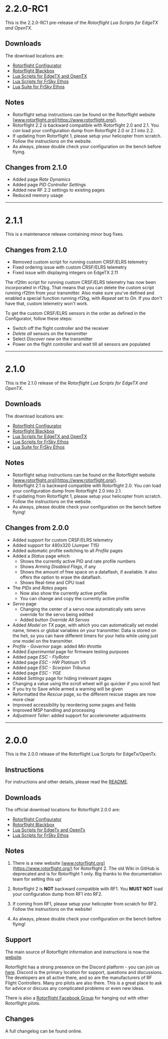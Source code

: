 # 2.2.0-RC1

This is the 2.2.0-RC1 pre-release of the *Rotorflight Lua Scripts for EdgeTX and OpenTX*.

## Downloads

The download locations are:

- [Rotorflight Configurator](https://github.com/rotorflight/rotorflight-configurator/releases/tag/release/2.2.0-RC1)
- [Rotorflight Blackbox](https://github.com/rotorflight/rotorflight-blackbox/releases/tag/release/2.2.0-RC1)
- [Lua Scripts for EdgeTX and OpenTX](https://github.com/rotorflight/rotorflight-lua-scripts/releases/tag/release/2.2.0-RC1)
- [Lua Scripts for FrSky Ethos](https://github.com/rotorflight/rotorflight-lua-ethos/releases/tag/release/2.2.0-RC1)
- [Lua Suite for FrSky Ethos](https://github.com/rotorflight/rotorflight-lua-ethos-suite/releases/tag/release/2.2.0-RC1)

## Notes

- Rotorflight setup instructions can be found on the Rotorflight website [www.rotorflight.org](https://www.rotorflight.org/).
- Rotorflight 2.2 *is* backward compatible with Rotorflight 2.0 and 2.1. You *can* load your configuration dump from Rotorflight 2.0 or 2.1 into 2.2.
- If updating from Rotorflight 1, please setup your helicopter from scratch. Follow the instructions on the website.
- As always, please double check your configuration on the bench before flying.

## Changes from 2.1.0

- Added page *Rate Dynamics*
- Added page *PID Controller Settings*
- Added new RF 2.2 settings to existing pages
- Reduced memory usage



***

# 2.1.1

This is a maintenance release containing minor bug fixes.

## Changes from 2.1.0

- Removed custom script for running custom CRSF/ELRS telemetry
- Fixed ordering issue with custom CRSF/ELRS telemetry
- Fixed issue with displaying integers on EdgeTX 2.11

The rf2tlm script for running custom CRSF/ELRS telemetry has now been incorporated in rf2bg. That means that you can delete the custom script running rf2tlm from your transmitter. Also make sure you've defined and enabled a special function running rf2bg, with *Repeat* set to *On*. If you don't have that, custom telemetry won't work.

To get the custom CRSF/ELRS sensors in the order as defined in the Configurator, follow these steps:
- Switch off the flight controller and the receiver
- *Delete all* sensors on the transmitter
- Select *Discover new* on the transmitter
- Power on the flight controller and wait till all sensors are populated



***

# 2.1.0

This is the 2.1.0 release of the *Rotorflight Lua Scripts for EdgeTX and OpenTX*.

## Downloads

The download locations are:

- [Rotorflight Configurator](https://github.com/rotorflight/rotorflight-configurator/releases/tag/release/2.1.0)
- [Rotorflight Blackbox](https://github.com/rotorflight/rotorflight-blackbox/releases/tag/release/2.1.0)
- [Lua Scripts for EdgeTX and OpenTX](https://github.com/rotorflight/rotorflight-lua-scripts/releases/tag/release/2.1.0)
- [Lua Scripts for FrSky Ethos](https://github.com/rotorflight/rotorflight-lua-ethos/releases/tag/release/2.1.0)
- [Lua Suite for FrSky Ethos](https://github.com/rotorflight/rotorflight-lua-ethos-suite/releases/tag/release/2.1.0)

## Notes

- Rotorflight setup instructions can be found on the Rotorflight website [www.rotorflight.org](https://www.rotorflight.org/).
- Rotorflight 2.1 *is* backward compatible with Rotorflight 2.0. You *can* load your configuration dump from Rotorflight 2.0 into 2.1.
- If updating from Rotorflight 1, please setup your helicopter from scratch. Follow the instructions on the website.
- As always, please double check your configuration on the bench before flying!

## Changes from 2.0.0

- Added support for custom CRSF/ELRS telemetry
- Added support for 480x320 (Jumper T15)
- Added automatic profile switching to all *Profile* pages
- Added a *Status* page which
  - Shows the currently active PID and rate profile numbers
  - Shows *Arming Disabled Flags*, if any
  - Shows the amount of free space on a dataflash, if available. It also offers the option to erase the dataflash.
  - Shows Real-time and CPU load
- The *PIDs* and *Rates* pages
  - Now also show the currently active profile
  - You can change and copy the currently active profile
- *Servo* page
  - Changing the center of a servo now automatically sets servo override for the servo being editted
  - Added button *Override All Servos*
- Added *Model on TX* page, with which you can automatically set model name, timers or global variables on your transmitter. Data is stored on the heli, so you can have different timers for your helis while using just one model on the transmitter.
- *Profile - Governor* page: added *Min throttle*
- Added *Experimental* page for firmware testing purposes
- Added page *ESC - FlyRotor*
- Added page *ESC - HW Platinum V5*
- Added page *ESC - Scorpion Tribunus*
- Added page *ESC - YGE*
- Added *Settings* page for hiding irrelevant pages
- Changing a value using the scroll wheel will go quicker if you scroll fast
- If you try to Save while armed a warning will be given
- Reformatted the *Rescue* page, so the different rescue stages are now more clear
- Improved accessibility by reordering some pages and fields
- Improved MSP handling and processing
- *Adjustment Teller*: added support for accelerometer adjustments



***

# 2.0.0

This is the 2.0.0 release of the Rotorflight Lua Scripts for EdgeTx/OpenTx.


## Instructions

For instructions and other details, please read the [README](https://github.com/rotorflight/rotorflight-lua-scripts#readme).


## Downloads

The official download locations for Rotorflight 2.0.0 are:

- [Rotorflight Configurator](https://github.com/rotorflight/rotorflight-configurator/releases/tag/release/2.0.0)
- [Rotorflight Blackbox](https://github.com/rotorflight/rotorflight-blackbox/releases/tag/release/2.0.0)
- [Lua Scripts for EdgeTx and OpenTx](https://github.com/rotorflight/rotorflight-lua-scripts/releases/tag/release/2.0.0)
- [Lua Scripts for FrSky Ethos](https://github.com/rotorflight/rotorflight-lua-ethos/releases/tag/release/2.0.0)


## Notes

1. There is a new website [www.rotorflight.org](https://www.rotorflight.org/) for Rotorflight 2.
   The old Wiki in GitHub is deprecated and is for Rotorflight 1 only.
   Big thanks to the documentation team for setting this up!

1. Rotorflight 2 is **NOT** backward compatible with RF1. You **MUST NOT** load your configuration dump from RF1 into RF2.

1. If coming from RF1, please setup your helicopter from scratch for RF2. Follow the instructions on the website!

1. As always, please double check your configuration on the bench before flying!


## Support

The main source of Rotorflight information and instructions is now the [website](https://www.rotorflight.org/).

Rotorflight has a strong presence on the Discord platform - you can join us [here](https://discord.gg/FyfMF4RwSA/).
Discord is the primary location for support, questions and discussions. The developers are all active there,
and so are the manufacturers of RF Flight Controllers. Many pro pilots are also there.
This is a great place to ask for advice or discuss any complicated problems or even new ideas.

There is also a [Rotorflight Facebook Group](https://www.facebook.com/groups/876445460825093) for hanging out with other Rotorflight pilots.


## Changes

A full changelog can be found online.
